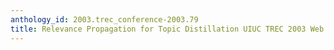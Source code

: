 ```yaml
---
anthology_id: 2003.trec_conference-2003.79
title: Relevance Propagation for Topic Distillation UIUC TREC 2003 Web Track Experiments
---
```

